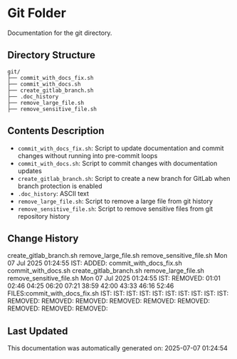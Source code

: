 <!-- filepath: /home/michaelnewham/Projects/create_python_project/scripts/git/aboutthisfolder.md -->
# Git Folder

Documentation for the git directory.

## Directory Structure

```
git/
├── commit_with_docs_fix.sh
├── commit_with_docs.sh
├── create_gitlab_branch.sh
├── .doc_history
├── remove_large_file.sh
├── remove_sensitive_file.sh
```

## Contents Description

- `commit_with_docs_fix.sh`: Script to update documentation and commit changes without running into pre-commit loops
- `commit_with_docs.sh`: Script to commit changes with documentation updates
- `create_gitlab_branch.sh`: Script to create a new branch for GitLab when branch protection is enabled
- `.doc_history`: ASCII text
- `remove_large_file.sh`: Script to remove a large file from git history
- `remove_sensitive_file.sh`: Script to remove sensitive files from git repository history

## Change History

create_gitlab_branch.sh
remove_large_file.sh
remove_sensitive_file.sh
Mon 07 Jul 2025 01:24:55 IST: ADDED: commit_with_docs_fix.sh commit_with_docs.sh create_gitlab_branch.sh remove_large_file.sh remove_sensitive_file.sh 
Mon 07 Jul 2025 01:24:55 IST: REMOVED:          01:01 02:46 04:25 06:20 07:21 38:59 42:00 43:33 46:16 52:46 FILES:commit_with_docs_fix.sh IST: IST: IST: IST: IST: IST: IST: IST: IST: IST: REMOVED: REMOVED: REMOVED: REMOVED: REMOVED: REMOVED: REMOVED: REMOVED: REMOVED: 

## Last Updated

This documentation was automatically generated on: 2025-07-07 01:24:54
